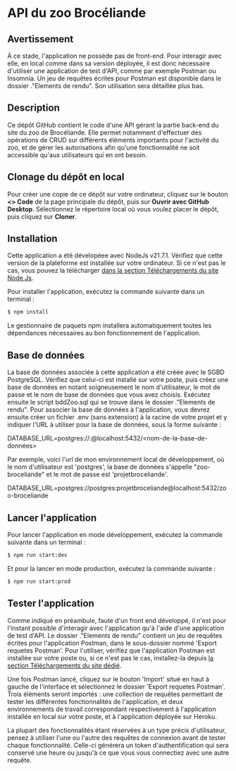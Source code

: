
#  API du zoo Brocéliande

## Avertissement

À ce stade, l'application ne possède pas de front-end. Pour interagir avec elle, en local comme dans sa version déployée, il est donc nécessaire d'utiliser une application de test d'API, comme par exemple Postman ou Insomnia. Un jeu de requêtes écrites pour Postman est disponible dans le dossier .\"Elements de rendu". Son utilisation sera détaillée plus bas.

## Description

Ce dépôt GitHub contient le code d'une API gérant la partie back-end du site du zoo de Brocéliande. Elle permet notamment d'effectuer des opérations de CRUD sur différents éléments importants pour l'activité du zoo, et de gérer les autorisations afin qu'une fonctionnalité ne soit accessible qu'aux utilisateurs qui en ont besoin.

## Clonage du dépôt en local

Pour créer une copie de ce dépôt sur votre ordinateur, cliquez sur le bouton **<> Code** de la page principale du dépôt, puis sur **Ouvrir avec GitHub Desktop**. Sélectionnez le répertoire local où vous voulez placer le dépôt, puis cliquez sur **Cloner**.

## Installation

Cette application a été dévelopéee avec NodeJs v21.7.1. Vérifiez que cette version de la plateforme est installée sur votre ordinateur. Si ce n'est pas le cas, vous pouvez la télécharger [dans la section Téléchargements du site Node Js](https://nodejs.org/en/download/).

Pour installer l'application, exécutez la commande suivante dans un terminal :

```bash
$ npm install
```

Le gestionnaire de paquets npm installera automatiquement toutes les dépendances nécessaires au bon fonctionnement de l'application.

## Base de données

La base de données associée à cette application a été créée avec le SGBD PostgreSQL. Vérifiez que celui-ci est installé sur votre poste, puis créez une base de données en notant soigneusement le nom d'utilisateur, le mot de passe et le nom de base de données que vous avez choisis.
Exécutez ensuite le script bddZoo.sql qui se trouve dans le dossier .\"Elements de rendu".
Pour associer la base de données à l'application, vous devrez ensuite créer un fichier .env (sans extension) à la racine de votre projet et y indiquer l'URL à utiliser pour la base de données, sous la forme suivante :

DATABASE_URL=postgres://<nom-d-utilisateur>:<mot-de-passe>@localhost:5432/<nom-de-la-base-de-données>

Par exemple, voici l'url de mon environnement local de développement, où le nom d'utilisateur est 'postgres', la base de données s'appelle "zoo-broceliande" et le mot de passe est 'projetbroceliande'.

DATABASE_URL=postgres://postgres:projetbroceliande@localhost:5432/zoo-broceliande

## Lancer l'application

Pour lancer l'application en mode développement, exécutez la commande suivante dans un terminal :

```bash
$ npm run start:dev
```

Et pour la lancer en mode production, exécutez la commande suivante :

```bash
$ npm run start:prod
```

## Tester l'application

Comme indiqué en préambule, faute d'un front end développé, il n'est pour l'instant possible d'interagir avec l'application qu'à l'aide d'une application de test d'API. Le dossier .\"Elements de rendu" contient un jeu de requêtes écrites pour l'application Postman, dans le sous-dossier nommé 'Export requetes Postman'.
Pour l'utiliser, vérifiez que l'application Postman est installée sur votre poste ou, si ce n'est pas le cas, installez-la depuis [la section Téléchargements du site dédié](https://www.postman.com/downloads/).

Une fois Postman lancé, cliquez sur le bouton 'Import' situé en haut à gauche de l'interface et sélectionnez le dossier 'Export requetes Postman'. Trois éléments seront importés : une collection de requêtes permettant de tester les différentes fonctionnalités de l'application, et deux environnements de travail correspondant respectivement à l'application installée en local sur votre poste, et à l'application déployée sur Heroku.

La plupart des fonctionnalités étant réservées à un type précis d'utilisateur, pensez à utiliser l'une ou l'autre des requêtes de connexion avant de tester chaque fonctionnalité. Celle-ci générera un token d'authentification qui sera conservé une heure ou jusqu'à ce que vous vous connectiez avec une autre requête.